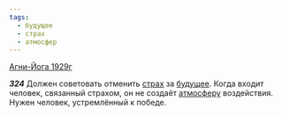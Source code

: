 ```yaml
---
tags:
  - будущее
  - страх
  - атмосфер
---
```


[Агни-Йога 1929г](/agni/1929)

___324___
Должен советовать отменить [страх](/tag/#страх) за [будущее](/tag/#будущее). Когда входит человек, связанный страхом, он не создаёт [атмосферу](/tag/#атмосфер) воздействия. Нужен человек, устремлённый к победе.